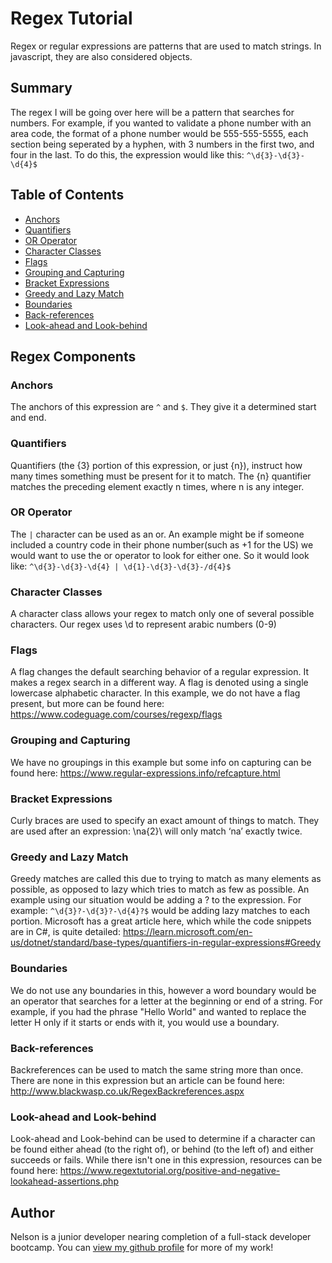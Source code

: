 # Regex Tutorial

Regex or regular expressions are patterns that are used to match strings. In javascript, they are also considered objects.

## Summary

The regex I will be going over here will be a pattern that searches for numbers. For example, if you wanted to validate a phone number with an area code, the format of a phone number would be 555-555-5555, each section being seperated by a hyphen, with 3 numbers in the first two, and four in the last. To do this, the expression would like this: `^\d{3}-\d{3}-\d{4}$`

## Table of Contents

- [Anchors](#anchors)
- [Quantifiers](#quantifiers)
- [OR Operator](#or-operator)
- [Character Classes](#character-classes)
- [Flags](#flags)
- [Grouping and Capturing](#grouping-and-capturing)
- [Bracket Expressions](#bracket-expressions)
- [Greedy and Lazy Match](#greedy-and-lazy-match)
- [Boundaries](#boundaries)
- [Back-references](#back-references)
- [Look-ahead and Look-behind](#look-ahead-and-look-behind)

## Regex Components

### Anchors
The anchors of this expression are `^` and `$`. They give it a determined start and end.

### Quantifiers
Quantifiers (the {3} portion of this expression, or just {n}), instruct how many times something must be present for it to match. The {n} quantifier matches the preceding element exactly n times, where n is any integer.

### OR Operator
The `|` character can be used as an or. An example might be if someone included a country code in their phone number(such as +1 for the US) we would want to use the or operator to look for either one. So it would look like: `^\d{3}-\d{3}-\d{4} | \d{1}-\d{3}-\d{3}-/d{4}$`

### Character Classes
A character class allows your regex to match only one of several possible characters. Our regex uses \d to represent arabic numbers (0-9)

### Flags
A flag changes the default searching behavior of a regular expression. It makes a regex search in a different way. A flag is denoted using a single lowercase alphabetic character. In this example, we do not have a flag present, but more can be found here: https://www.codeguage.com/courses/regexp/flags

### Grouping and Capturing
We have no groupings in this example but some info on capturing can be found here: https://www.regular-expressions.info/refcapture.html

### Bracket Expressions
Curly braces are used to specify an exact amount of things to match. They are used after an expression: \na{2}\ will only match ‘na’ exactly twice.

### Greedy and Lazy Match
Greedy matches are called this due to trying to match as many elements as possible, as opposed to lazy which tries to match as few as possible. An example using our situation would be adding a ? to the expression. For example: `^\d{3}?-\d{3}?-\d{4}?$` would be adding lazy matches to each portion. Microsoft has a great article here, which while the code snippets are in C#, is quite detailed: https://learn.microsoft.com/en-us/dotnet/standard/base-types/quantifiers-in-regular-expressions#Greedy

### Boundaries
We do not use any boundaries in this, however a word boundary would be an operator that searches for a letter at the beginning or end of a string. For example, if you had the phrase "Hello World" and wanted to replace the letter H only if it starts or ends with it, you would use a boundary.

### Back-references
Backreferences can be used to match the same string more than once. There are none in this expression but an article can be found here: http://www.blackwasp.co.uk/RegexBackreferences.aspx
### Look-ahead and Look-behind
Look-ahead and Look-behind can be used to determine if a character can be found either ahead (to the right of), or behind (to the left of) and either succeeds or fails. While there isn't one in this expression, resources can be found here: https://www.regextutorial.org/positive-and-negative-lookahead-assertions.php

## Author

Nelson is a junior developer nearing completion of a full-stack developer bootcamp. You can [view my github profile](https://github.com/NelsonD93) for more of my work!
